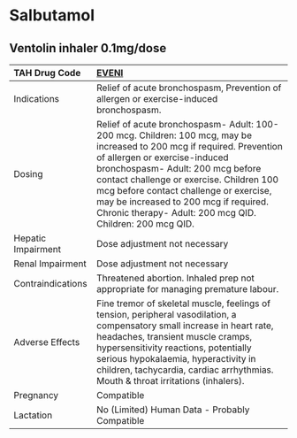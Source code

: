 # Salbutamol

## Ventolin inhaler 0.1mg/dose

| TAH Drug Code      | [**EVENI**](https://www.tahsda.org.tw/drugs/hissearch.php?drug_code=EVENI)                                                                                                                                                                                                                                                                                                              |
|:-------------------|:----------------------------------------------------------------------------------------------------------------------------------------------------------------------------------------------------------------------------------------------------------------------------------------------------------------------------------------------------------------------------------------|
| Indications        | Relief of acute bronchospasm, Prevention of allergen or exercise-induced bronchospasm.                                                                                                                                                                                                                                                                                                  |
| Dosing             | Relief of acute bronchospasm- Adult: 100-200 mcg. Children: 100 mcg, may be increased to 200 mcg if required. Prevention of allergen or exercise-induced bronchospasm- Adult: 200 mcg before contact challenge or exercise. Children 100 mcg before contact challenge or exercise, may be increased to 200 mcg if required. Chronic therapy- Adult: 200 mcg QID. Children: 200 mcg QID. |
| Hepatic Impairment | Dose adjustment not necessary                                                                                                                                                                                                                                                                                                                                                           |
| Renal Impairment   | Dose adjustment not necessary                                                                                                                                                                                                                                                                                                                                                           |
| Contraindications  | Threatened abortion. Inhaled prep not appropriate for managing premature labour.                                                                                                                                                                                                                                                                                                        |
| Adverse Effects    | Fine tremor of skeletal muscle, feelings of tension, peripheral vasodilation, a compensatory small increase in heart rate, headaches, transient muscle cramps, hypersensitivity reactions, potentially serious hypokalaemia, hyperactivity in children, tachycardia, cardiac arrhythmias. Mouth & throat irritations (inhalers).                                                        |
| Pregnancy          | Compatible                                                                                                                                                                                                                                                                                                                                                                              |
| Lactation          | No (Limited) Human Data - Probably Compatible                                                                                                                                                                                                                                                                                                                                           |

